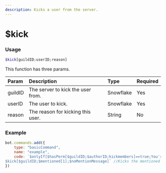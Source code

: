 ```yaml
---
description: Kicks a user from the server.
---
```


# $kick
### Usage
```php
$kick[guildID;userID;reason]
```

This function has three params.

| Param | Description | Type | Required |
| :--- | :--- | :--- | :--- |
| guildID | The server to kick the user from. | Snowflake | Yes |
| userID | The user to kick. | Snowflake | Yes |
| reason | The reason for kicking this user. | String | No |

### Example
```javascript
bot.commands.add({
    type: "basicCommand",
    name: "example",
    code: `$onlyIf[$hasPerm[$guildID;$authorID;kickmembers]==true;You're missing the 'kick' permission!]
$kick[$guildID;$mentioned[1];$noMentionMessage]` //Kicks the mentioned user
})
```